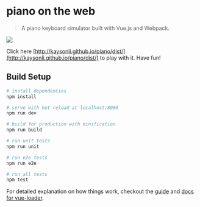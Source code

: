 # piano on the web

> A piano keyboard simulator built with Vue.js and Webpack.

![](http://i1.buimg.com/567571/25498543018b401f.png)

Click here [http://kaysonli.github.io/piano/dist/](http://kaysonli.github.io/piano/dist/) to play with it. Have fun!

## Build Setup

``` bash
# install dependencies
npm install

# serve with hot reload at localhost:8080
npm run dev

# build for production with minification
npm run build

# run unit tests
npm run unit

# run e2e tests
npm run e2e

# run all tests
npm test
```

For detailed explanation on how things work, checkout the [guide](http://vuejs-templates.github.io/webpack/) and [docs for vue-loader](http://vuejs.github.io/vue-loader).
